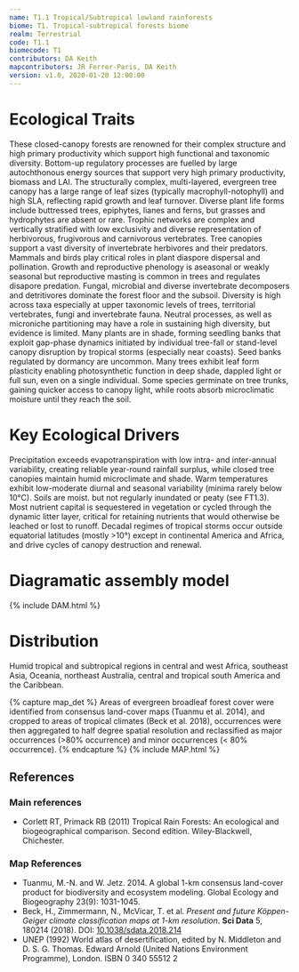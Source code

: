 ```yaml
---
name: T1.1 Tropical/Subtropical lowland rainforests
biome: T1. Tropical-subtropical forests biome
realm: Terrestrial
code: T1.1
biomecode: T1
contributors: DA Keith
mapcontributors: JR Ferrer-Paris, DA Keith
version: v1.0, 2020-01-20 12:00:00
---
```

# Ecological Traits
 
These closed-canopy forests are renowned for their complex structure and high primary productivity which support high functional and taxonomic diversity. Bottom-up regulatory processes are fuelled by large autochthonous energy sources that support very high primary productivity, biomass and LAI. The structurally complex, multi-layered, evergreen tree canopy has a large range of leaf sizes (typically macrophyll-notophyll) and high SLA, reflecting rapid growth and leaf turnover. Diverse plant life forms include buttressed trees, epiphytes, lianes and ferns, but grasses and hydrophytes are absent or rare. Trophic networks are complex and vertically stratified with low exclusivity and diverse representation of herbivorous, frugivorous and carnivorous vertebrates. Tree canopies support a vast diversity of invertebrate herbivores and their predators. Mammals and birds play critical roles in plant diaspore dispersal and pollination. Growth and reproductive phenology is aseasonal or weakly seasonal but reproductive masting is common in trees and regulates disapore predation. Fungal, microbial and diverse invertebrate decomposers and detritivores dominate the forest floor and the subsoil.  Diversity is high across taxa especially at upper taxonomic levels of trees, territorial vertebrates, fungi and invertebrate fauna. Neutral processes, as well as microniche partitioning may have a role in sustaining high diversity, but evidence is limited. Many plants are in shade, forming seedling banks that exploit gap-phase dynamics initiated by individual tree-fall or stand-level canopy disruption by tropical storms (especially near coasts). Seed banks regulated by dormancy are uncommon. Many trees exhibit leaf form plasticity enabling photosynthetic function in deep shade, dappled light or full sun, even on a single individual. Some species germinate on tree trunks, gaining quicker access to canopy light, while roots absorb microclimatic moisture until they reach the soil.
 
# Key Ecological Drivers
 
Precipitation exceeds evapotranspiration with low intra- and inter-annual variability, creating reliable year-round rainfall surplus, while closed tree canopies maintain humid microclimate and shade. Warm temperatures exhibit low-moderate diurnal and seasonal variability (minima rarely below 10°C). Soils are moist. but not regularly inundated or peaty (see FT1.3). Most nutrient capital is sequestered in vegetation or cycled through the dynamic litter layer, critical for retaining nutrients that would otherwise be leached or lost to runoff. Decadal regimes of tropical storms occur outside equatorial latitudes (mostly >10°) except in continental America and Africa, and drive cycles of canopy destruction and renewal.
 
# Diagramatic assembly model
 
{% include DAM.html %}
 
# Distribution
 
Humid tropical and subtropical regions in central and west Africa, southeast Asia, Oceania, northeast Australia, central and tropical south America and the Caribbean.

{% capture map_det %}
Areas of evergreen broadleaf forest cover were identified from consensus land-cover maps (Tuanmu et al. 2014), and cropped to areas of tropical climates (Beck et al. 2018), occurrences were then aggregated to half degree spatial resolution and reclassified as major occurrences (>80% occurrence) and minor occurrences (< 80% occurrence).
{% endcapture %}
{% include MAP.html %}

## References
### Main references
* Corlett RT, Primack RB (2011) Tropical Rain Forests: An ecological and biogeographical comparison. Second edition. Wiley-Blackwell, Chichester.
### Map References
* Tuanmu, M.-N. and W. Jetz. 2014. A global 1-km consensus land-cover product for biodiversity and ecosystem modeling. Global Ecology and Biogeography 23(9): 1031-1045.
* Beck, H., Zimmermann, N., McVicar, T. et al. *Present and future Köppen-Geiger climate classification maps at 1-km resolution*. **Sci Data** 5, 180214 (2018). DOI: [10.1038/sdata.2018.214](https://doi.org/10.1038/sdata.2018.214)
* UNEP (1992) World atlas of desertification, edited by N. Middleton and D. S. G. Thomas. Edward Arnold (United Nations Environment Programme), London. ISBN 0 340 55512 2
